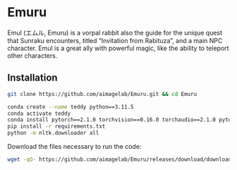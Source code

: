 # Emuru
Emul (エムル, Emuru) is a vorpal rabbit also the guide for the unique quest that Sunraku encounters, titled “Invitation from Rabituza”, and a main NPC character. Emul is a great ally with powerful magic, like the ability to teleport other characters.

## Installation
```bash
git clone https://github.com/aimagelab/Emuru.git && cd Emuru
```

```bash
conda create --name teddy python==3.11.5
conda activate teddy
conda install pytorch==2.1.0 torchvision==0.16.0 torchaudio==2.1.0 pytorch-cuda=12.1 -c pytorch -c nvidia
pip install -r requirements.txt
python -m nltk.downloader all
```

Download the files necessary to run the code:
```bash
wget -qO- https://github.com/aimagelab/Emuru/releases/download/download/font_square.tar.gz | tar xvz -C files
```
